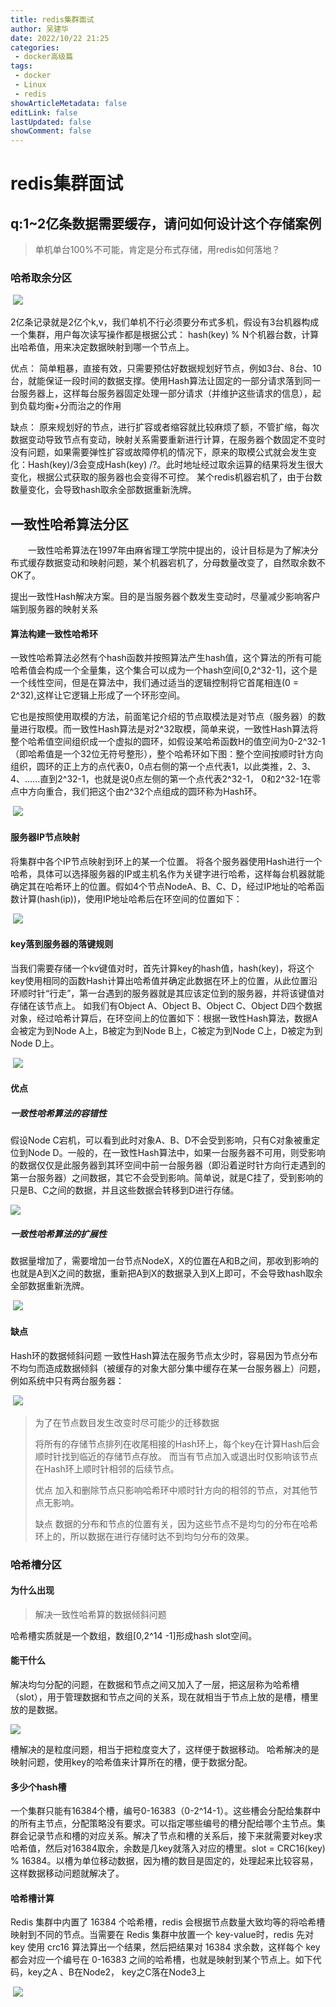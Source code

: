 ```yaml
---
title: redis集群面试
author: 吴建华
date: 2022/10/22 21:25
categories:
 - docker高级篇
tags:
 - docker
 - Linux
 - redis
showArticleMetadata: false
editLink: false
lastUpdated: false
showComment: false
---
```

# redis集群面试

## q:1~2亿条数据需要缓存，请问如何设计这个存储案例

>单机单台100%不可能，肯定是分布式存储，用redis如何落地？

### 哈希取余分区

​																	![](https://cdn.jsdelivr.net/gh/fhwlnetwork/blos_imgs/img/202202062056695.png)

2亿条记录就是2亿个k,v，我们单机不行必须要分布式多机，假设有3台机器构成一个集群，用户每次读写操作都是根据公式：
hash(key) % N个机器台数，计算出哈希值，用来决定数据映射到哪一个节点上。

优点：
  简单粗暴，直接有效，只需要预估好数据规划好节点，例如3台、8台、10台，就能保证一段时间的数据支撑。使用Hash算法让固定的一部分请求落到同一台服务器上，这样每台服务器固定处理一部分请求（并维护这些请求的信息），起到负载均衡+分而治之的作用

缺点：
   原来规划好的节点，进行扩容或者缩容就比较麻烦了额，不管扩缩，每次数据变动导致节点有变动，映射关系需要重新进行计算，在服务器个数固定不变时没有问题，如果需要弹性扩容或故障停机的情况下，原来的取模公式就会发生变化：Hash(key)/3会变成Hash(key) /?。此时地址经过取余运算的结果将发生很大变化，根据公式获取的服务器也会变得不可控。
某个redis机器宕机了，由于台数数量变化，会导致hash取余全部数据重新洗牌。

## 一致性哈希算法分区

　　一致性哈希算法在1997年由麻省理工学院中提出的，设计目标是为了解决分布式缓存数据变动和映射问题，某个机器宕机了，分母数量改变了，自然取余数不OK了。

提出一致性Hash解决方案。目的是当服务器个数发生变动时，尽量减少影响客户端到服务器的映射关系

#### 算法构建一致性哈希环

一致性哈希算法必然有个hash函数并按照算法产生hash值，这个算法的所有可能哈希值会构成一个全量集，这个集合可以成为一个hash空间[0,2^32-1]，这个是一个线性空间，但是在算法中，我们通过适当的逻辑控制将它首尾相连(0 = 2^32),这样让它逻辑上形成了一个环形空间。

   它也是按照使用取模的方法，前面笔记介绍的节点取模法是对节点（服务器）的数量进行取模。而一致性Hash算法是对2^32取模，简单来说，一致性Hash算法将整个哈希值空间组织成一个虚拟的圆环，如假设某哈希函数H的值空间为0-2^32-1（即哈希值是一个32位无符号整形），整个哈希环如下图：整个空间按顺时针方向组织，圆环的正上方的点代表0，0点右侧的第一个点代表1，以此类推，2、3、4、……直到2^32-1，也就是说0点左侧的第一个点代表2^32-1， 0和2^32-1在零点中方向重合，我们把这个由2^32个点组成的圆环称为Hash环。

​																																![](https://cdn.jsdelivr.net/gh/fhwlnetwork/blos_imgs/img/202202062104771.jpeg)

#### 服务器IP节点映射

将集群中各个IP节点映射到环上的某一个位置。
   将各个服务器使用Hash进行一个哈希，具体可以选择服务器的IP或主机名作为关键字进行哈希，这样每台机器就能确定其在哈希环上的位置。假如4个节点NodeA、B、C、D，经过IP地址的哈希函数计算(hash(ip))，使用IP地址哈希后在环空间的位置如下：

​																																					![](https://cdn.jsdelivr.net/gh/fhwlnetwork/blos_imgs/img/202202062105703.jpeg)

####  key落到服务器的落键规则

当我们需要存储一个kv键值对时，首先计算key的hash值，hash(key)，将这个key使用相同的函数Hash计算出哈希值并确定此数据在环上的位置，从此位置沿环顺时针“行走”，第一台遇到的服务器就是其应该定位到的服务器，并将该键值对存储在该节点上。
如我们有Object A、Object B、Object C、Object D四个数据对象，经过哈希计算后，在环空间上的位置如下：根据一致性Hash算法，数据A会被定为到Node A上，B被定为到Node B上，C被定为到Node C上，D被定为到Node D上。

​																																	![](https://cdn.jsdelivr.net/gh/fhwlnetwork/blos_imgs/img/202202062106041.jpeg)

#### 优点

##### 一致性哈希算法的容错性

假设Node C宕机，可以看到此时对象A、B、D不会受到影响，只有C对象被重定位到Node D。一般的，在一致性Hash算法中，如果一台服务器不可用，则受影响的数据仅仅是此服务器到其环空间中前一台服务器（即沿着逆时针方向行走遇到的第一台服务器）之间数据，其它不会受到影响。简单说，就是C挂了，受到影响的只是B、C之间的数据，并且这些数据会转移到D进行存储。

  																																	

![](https://cdn.jsdelivr.net/gh/fhwlnetwork/blos_imgs/img/202202062108152.bmp)

##### 一致性哈希算法的扩展性

数据量增加了，需要增加一台节点NodeX，X的位置在A和B之间，那收到影响的也就是A到X之间的数据，重新把A到X的数据录入到X上即可，不会导致hash取余全部数据重新洗牌。

​																																							![](https://cdn.jsdelivr.net/gh/fhwlnetwork/blos_imgs/img/202202062109521.bmp)

#### 缺点

Hash环的数据倾斜问题
一致性Hash算法在服务节点太少时，容易因为节点分布不均匀而造成数据倾斜（被缓存的对象大部分集中缓存在某一台服务器上）问题，
例如系统中只有两台服务器：

​																																														![](https://cdn.jsdelivr.net/gh/fhwlnetwork/blos_imgs/img/202202062110706.bmp)

>为了在节点数目发生改变时尽可能少的迁移数据
>
>将所有的存储节点排列在收尾相接的Hash环上，每个key在计算Hash后会顺时针找到临近的存储节点存放。
>而当有节点加入或退出时仅影响该节点在Hash环上顺时针相邻的后续节点。  
>
>优点
>加入和删除节点只影响哈希环中顺时针方向的相邻的节点，对其他节点无影响。
>
>缺点 
>数据的分布和节点的位置有关，因为这些节点不是均匀的分布在哈希环上的，所以数据在进行存储时达不到均匀分布的效果。

### 哈希槽分区

#### 为什么出现

> 解决一致性哈希算的数据倾斜问题

哈希槽实质就是一个数组，数组[0,2^14 -1]形成hash slot空间。

#### 能干什么

解决均匀分配的问题，在数据和节点之间又加入了一层，把这层称为哈希槽（slot），用于管理数据和节点之间的关系，现在就相当于节点上放的是槽，槽里放的是数据。

![](https://cdn.jsdelivr.net/gh/fhwlnetwork/blos_imgs/img/202202062117627.bmp)

槽解决的是粒度问题，相当于把粒度变大了，这样便于数据移动。
哈希解决的是映射问题，使用key的哈希值来计算所在的槽，便于数据分配。

#### 多少个hash槽

一个集群只能有16384个槽，编号0-16383（0-2^14-1）。这些槽会分配给集群中的所有主节点，分配策略没有要求。可以指定哪些编号的槽分配给哪个主节点。集群会记录节点和槽的对应关系。解决了节点和槽的关系后，接下来就需要对key求哈希值，然后对16384取余，余数是几key就落入对应的槽里。slot = CRC16(key) % 16384。以槽为单位移动数据，因为槽的数目是固定的，处理起来比较容易，这样数据移动问题就解决了。

#### 哈希槽计算

Redis 集群中内置了 16384 个哈希槽，redis 会根据节点数量大致均等的将哈希槽映射到不同的节点。当需要在 Redis 集群中放置一个 key-value时，redis 先对 key 使用 crc16 算法算出一个结果，然后把结果对 16384 求余数，这样每个 key 都会对应一个编号在 0-16383 之间的哈希槽，也就是映射到某个节点上。如下代码，key之A 、B在Node2， key之C落在Node3上

​																															![](https://cdn.jsdelivr.net/gh/fhwlnetwork/blos_imgs/img/202202062122812.png)

